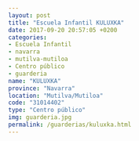```yaml
---
layout: post
title: "Escuela Infantil KULUXKA"
date: 2017-09-20 20:57:05 +0200
categories:
- Escuela Infantil
- navarra
- mutilva-mutiloa
- Centro público
- guarderia
name: "KULUXKA"
province: "Navarra"
location: "Mutilva/Mutiloa"
code: "31014402"
type: "Centro público"
img: guarderia.jpg
permalink: /guarderias/kuluxka.html
---
```

